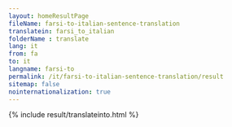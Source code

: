 ```yaml
---
layout: homeResultPage
fileName: farsi-to-italian-sentence-translation
translatein: farsi_to_italian
folderName : translate
lang: it
from: fa
to: it
langname: farsi-to
permalink: /it/farsi-to-italian-sentence-translation/result
sitemap: false
nointernationalization: true
---
```

{% include result/translateinto.html %}

<script src="/js/result/translation.js" data-foldername="{{page.folderName}}" data-lang="{{page.lang}}"></script>
